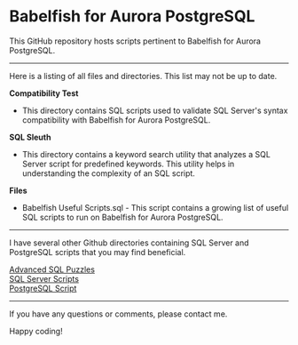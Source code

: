 # Babelfish for Aurora PostgreSQL

This GitHub repository hosts scripts pertinent to Babelfish for Aurora PostgreSQL.

----------------------------

Here is a listing of all files and directories. This list may not be up to date.

**Compatibility Test**    
*  This directory contains SQL scripts used to validate SQL Server's syntax compatibility with Babelfish for Aurora PostgreSQL. 

**SQL Sleuth**    
*  This directory contains a keyword search utility that analyzes a SQL Server script for predefined keywords.  This utility helps in understanding the complexity of an SQL script.

**Files**    
*  Babelfish Useful Scripts.sql - This script contains a growing list of useful SQL scripts to run on Babelfish for Aurora PostgreSQL.

----------------------------

I have several other Github directories containing SQL Server and PostgreSQL scripts that you may find beneficial.   

[Advanced SQL Puzzles](https://github.com/smpetersgithub/AdvancedSQLPuzzles)    
[SQL Server Scripts](https://github.com/smpetersgithub/Microsoft-SQL-Server-Scripts)    
[PostgreSQL Script](https://github.com/smpetersgithub/PostgreSQL-Scripts)

----------------------------------

If you have any questions or comments, please contact me.

Happy coding!
